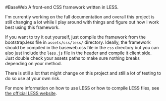 #BaseWeb
A front-end CSS framework written in LESS.

I'm currently working on the full documentation and overall this project is still changing a lot while I play around with things and figure out how I work best using this framework.

If you want to try it out yourself, just compile the framework from the bootstrap.less file in `assets/css/less/` directory. Ideally, the framework should be compiled in the baseweb.css file in the `css` directory but you can also just include the `less.js` file in the header and compile it client side. Just double check your assets paths to make sure nothing breaks depending on your method.

There is still a lot that might change on this project and still a lot of testing to do so use at your own risk.

For more information on how to use LESS or how to compile LESS files, see [the official LESS website](http://lesscss.org/).
